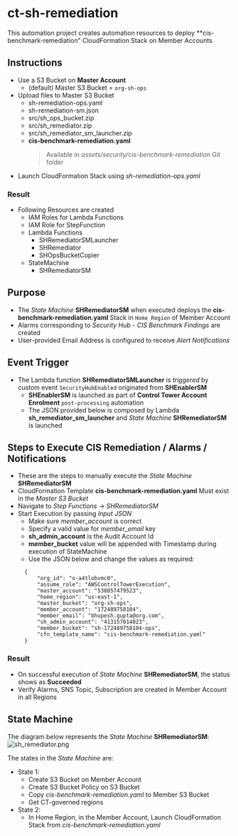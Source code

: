 # ct-sh-remediation
This automation project creates automation resources to deploy **cis-benchmark-remediation" CloudFormation Stack on Member Accounts

## Instructions
- Use a S3 Bucket on **Master Account**
  - (default) Master S3 Bucket = `org-sh-ops`
- Upload files to Master S3 Bucket
  - sh-remediation-ops.yaml
  - sh-remediation-sm.json
  - src/sh_ops_bucket.zip
  - src/sh_remediator.zip
  - src/sh_remediator_sm_launcher.zip
  - **cis-benchmark-remediation.yaml** 
    > Available in *assets/security/cis-benchmark-remediation* Git folder
- Launch CloudFormation Stack using *sh-remediation-ops.yaml*

### Result
- Following Resources are created
  - IAM Roles for Lambda Functions
  - IAM Role for StepFunction
  - Lambda Functions
    - SHRemediatorSMLauncher
    - SHRemediator
    - SHOpsBucketCopier
  - StateMachine
    - SHRemediatorSM

## Purpose
- The *State Machine* **SHRemediatorSM** when executed deploys the **cis-benchmark-remediation.yaml** Stack in `Home Region` of Member Account
- Alarms corresponding to *Security Hub - CIS Benchmark Findings* are created
- User-provided Email Address is configured to receive *Alert Notifications*

## Event Trigger
- The Lambda function **SHRemediatorSMLauncher** is *triggered* by custom event `SecurityHubEnabled` originated from **SHEnablerSM**
  - **SHEnablerSM** is launched as part of **Control Tower Account Enrolment** `post-processing` automation
  - The JSON provided below is composed by Lambda **sh_remediator_sm_launcher** and *State Machine* **SHRemediatorSM** is launched

## Steps to Execute CIS Remediation / Alarms / Notifications
- These are the steps to manually execute the *State Machine* **SHRemediatorSM**
- CloudFormation Template **cis-benchmark-remediation.yaml** Must exist in the *Master S3 Bucket*
- Navigate to *Step Functions* -> *SHRemediatorSM*
- Start Execution by passing *Input JSON*
  - Make sure *member_account* is correct
  - Specify a valid value for *member_email* key
  - **sh_admin_account** is the Audit Account Id
  - **member_bucket** value will be appended with Timestamp during execution of StateMachine
  - Use the JSON below and change the values as required:
  ```
    {
        "org_id": "o-a4tlobvmc0",
        "assume_role": "AWSControlTowerExecution",
        "master_account": "538857479523",
        "home_region": "us-east-1",
        "master_bucket": "org-sh-ops",
        "member_account": "172489758104",
        "member_email": "bhupesh.gupta@org.com",
        "sh_admin_account": "413157014023",
        "member_bucket": "sh-172489758104-ops",
        "cfn_template_name": "cis-benchmark-remediation.yaml"
    }
  ```
### Result
- On successful execution of *State Machine* **SHRemediatorSM**, the status shows as **Succeeded**
- Verify Alarms, SNS Topic, Subscription are created in Member Account in all Regions

## State Machine
The diagram below represents the *State Machine* **SHRemediatorSM**:
![sh_remediator.png](./sh_remediator.png?raw=true)

The states in the *State Machine* are: 
- State 1:
  - Create S3 Bucket on Member Account
  - Create S3 Bucket Policy on S3 Bucket
  - Copy *cis-benchmark-remediation.yaml* to Member S3 Bucket
  - Get CT-governed regions
- State 2:
  - In Home Region, in the Member Account, Launch CloudFormation Stack from *cis-benchmark-remediation.yaml*

